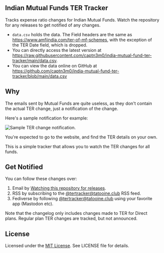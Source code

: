 Indian Mutual Funds TER Tracker
-------------------------------

Tracks expense ratio changes for Indian Mutual Funds.
Watch the repository for any releases to get notified of any changes.

- `data.csv` holds the data. The Field headers are the same as https://www.amfiindia.com/ter-of-mf-schemes, with the exception of the TER Date field, which is dropped.
- You can directly access the latest version at <https://raw.githubusercontent.com/captn3m0/india-mutual-fund-ter-tracker/main/data.csv>.
- You can view the data online on GitHub at https://github.com/captn3m0/india-mutual-fund-ter-tracker/blob/main/data.csv

## Why

The emails sent by Mutual Funds are quite useless, as they don't contain the actual TER change, just a notification of the change.

Here's a sample notification for example:

![Sample TER change notification](https://user-images.githubusercontent.com/584253/232834205-d2ed106a-972f-49b0-9ced-8d5f031a9e59.png).

You're expected to go to the website, and find the TER details on your own.

This is a simple tracker that allows you to watch the TER changes for all funds.

## Get Notified 

You can follow these changes over:

1. Email by [Watching this repository for releases](http://web.archive.org/web/20181128151103/https://help.github.com/articles/watching-and-unwatching-releases-for-a-repository/).
2. RSS by subscribing to the [@tertracker@tatooine.club](https://tatooine.club/@tertracker.rss) RSS feed.
3. Fediverse by following [@tertracker@tatooine.club](https://tatooine.club/@tertracker) using your favorite app (Mastodon etc).

Note that the changelog only includes changes made to TER for Direct plans. Regular
plan TER changes are tracked, but not announced.

## License

Licensed under the [MIT License](https://nemo.mit-license.org/). See LICENSE file for details.